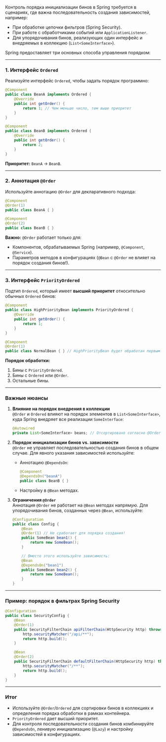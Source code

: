 Контроль порядка инициализации бинов в Spring требуется в сценариях, где важна последовательность создания зависимостей, например:
- При обработке цепочки фильтров (Spring Security).
- При работе с обработчиками событий или `ApplicationListener`.
- Для упорядочивания бинов, реализующих один интерфейс и внедряемых в коллекцию (`List<SomeInterface>`).

Spring предоставляет три основных способа управления порядком:

---

### 1. **Интерфейс `Ordered`**
Реализуйте интерфейс `Ordered`, чтобы задать порядок программно:
```java
@Component
public class BeanA implements Ordered {
    @Override
    public int getOrder() {
        return 1; // Чем меньше число, тем выше приоритет
    }
}

@Component
public class BeanB implements Ordered {
    @Override
    public int getOrder() {
        return 2;
    }
}
```
**Приоритет:** `BeanA` → `BeanB`.

---

### 2. **Аннотация `@Order`**
Используйте аннотацию `@Order` для декларативного подхода:
```java
@Component
@Order(1)
public class BeanA { }

@Component
@Order(2)
public class BeanB { }
```
**Важно:** `@Order` работает только для:
- Компонентов, обрабатываемых Spring (например, `@Component`, `@Service`).
- Параметров методов в конфигурациях (`@Bean` с `@Order` не влияет на порядок создания бинов!).

---

### 3. **Интерфейс `PriorityOrdered`**
Подтип `Ordered`, который имеет **высший приоритет** относительно обычных `Ordered` бинов:
```java
@Component
public class HighPriorityBean implements PriorityOrdered {
    @Override
    public int getOrder() {
        return 1;
    }
}

@Component
@Order(1)
public class NormalBean { } // HighPriorityBean будет обработан первым.
```
**Порядок обработки:**
1. Бины с `PriorityOrdered`.
2. Бины с `Ordered` или `@Order`.
3. Остальные бины.

---

### **Важные нюансы**
1. **Влияние на порядок внедрения в коллекции**  
   `@Order` и `Ordered` влияют на порядок элементов в `List<SomeInterface>`, куда Spring внедряет все реализации `SomeInterface`:
   ```java
   @Autowired
   private List<SomeInterface> beans; // Отсортировано согласно @Order/Ordered
   ```

2. **Порядок инициализации бинов vs. зависимости**  
   `@Order` не управляет последовательностью создания бинов в общем случае. Для явного указания зависимостей используйте:
    - Аннотацию `@DependsOn`:
      ```java
      @Component
      @DependsOn("beanA")
      public class BeanB { }
      ```
    - Настройку в `@Bean` методах.

3. **Ограничения `@Order`**  
   Аннотация `@Order` не работает на `@Bean` методах напрямую. Для упорядочивания бинов, созданных через `@Bean`, используйте:
   ```java
   @Configuration
   public class Config {
       @Bean
       @Order(1) // Не сработает для порядка создания!
       public SomeBean bean1() {
           return new SomeBean();
       }

       // Вместо этого используйте зависимость:
       @Bean
       @DependsOn("bean1")
       public SomeBean bean2() {
           return new SomeBean();
       }
   }
   ```

---

### **Пример: порядок в фильтрах Spring Security**
```java
@Configuration
public class SecurityConfig {
    @Bean
    @Order(1)
    public SecurityFilterChain apiFilterChain(HttpSecurity http) throws Exception {
        http.securityMatcher("/api/**");
        return http.build();
    }

    @Bean
    @Order(2)
    public SecurityFilterChain defaultFilterChain(HttpSecurity http) throws Exception {
        http.securityMatcher("/**");
        return http.build();
    }
}
```

---

### **Итог**
- Используйте `@Order`/`Ordered` для сортировки бинов в коллекциях и определения порядка обработки в рамках контейнера.
- `PriorityOrdered` дает высший приоритет.
- Для контроля последовательности создания бинов комбинируйте `@DependsOn`, ленивую инициализацию (`@Lazy`) и настройку зависимостей в конфигурациях.